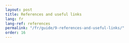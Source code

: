 ```yaml
---
layout: post
title: References and useful links
lang: fr
lang-ref: references
permalink: "/fr/guide/9-references-and-useful-links/"
order: 16
---
```

